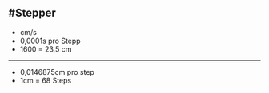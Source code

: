#Stepper
---

- cm/s
- 0,0001s pro Stepp
- 1600 = 23,5 cm

---

- 0,0146875cm pro step
- 1cm = 68 Steps
